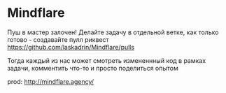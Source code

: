 # Mindflare

Пуш в мастер залочен! Делайте задачу в отдельной ветке, как только готово - создавайте пулл риквест https://github.com/laskadrin/Mindflare/pulls

Тогда каждый из нас может смотреть измененнный код в рамках задачи, комментить что-то и просто поделиться опытом


prod: http://mindflare.agency/
